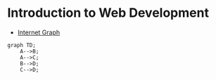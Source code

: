 # Introduction to Web Development

- [Internet Graph](internet-graph.md)

```mermaid
graph TD;
    A-->B;
    A-->C;
    B-->D;
    C-->D;
```